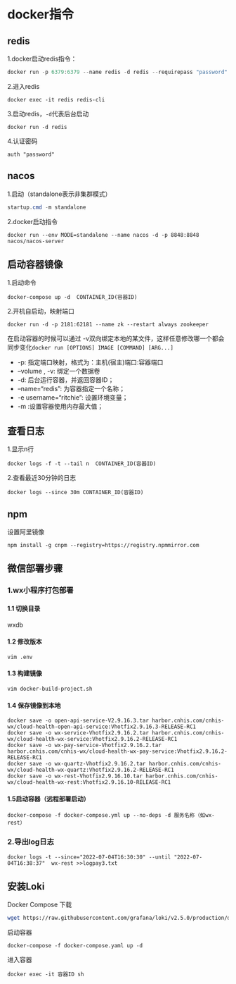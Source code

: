 # docker指令

## redis

1.docker启动redis指令：

```java
docker run -p 6379:6379 --name redis -d redis --requirepass "password"
```

2.进入redis

```
docker exec -it redis redis-cli
```

3.启动redis，`-d`代表后台启动

```
docker run -d redis
```

4.认证密码

```
auth "password"
```



## nacos

1.启动（standalone表示非集群模式）

```java
startup.cmd -m standalone
```

2.docker启动指令

```
docker run --env MODE=standalone --name nacos -d -p 8848:8848 nacos/nacos-server
```



## 启动容器镜像

1.启动命令

```
docker-compose up -d  CONTAINER_ID(容器ID) 
```

2.开机自启动，映射端口

```
docker run -d -p 2181:62181 --name zk --restart always zookeeper
```

在启动容器的时候可以通过 -v双向绑定本地的某文件，这样任意修改哪一个都会同步变化`docker run [OPTIONS] IMAGE [COMMAND] [ARG...]`

- -p: 指定端口映射，格式为：主机(宿主)端口:容器端口
- –volume , -v: 绑定一个数据卷
- -d: 后台运行容器，并返回容器ID；
- –name=“redis”: 为容器指定一个名称；
- -e username=“ritchie”: 设置环境变量；
- -m :设置容器使用内存最大值；



## 查看日志

1.显示n行 

```
docker logs -f -t --tail n  CONTAINER_ID(容器ID) 
```

2.查看最近30分钟的日志

```
docker logs --since 30m CONTAINER_ID(容器ID)
```



## npm

设置阿里镜像

```
npm install -g cnpm --registry=https://registry.npmmirror.com
```





## 微信部署步骤

### 1.wx小程序打包部署

#### 1.1 切换目录 

wxdb

#### 1.2 修改版本

```
vim .env
```



#### 1.3 构建镜像

```
vim docker-build-project.sh
```



#### 1.4 保存镜像到本地

```
docker save -o open-api-service-V2.9.16.3.tar harbor.cnhis.com/cnhis-wx/cloud-health-open-api-service:Vhotfix2.9.16.3-RELEASE-RC1
docker save -o wx-service-Vhotfix2.9.16.2.tar harbor.cnhis.com/cnhis-wx/cloud-health-wx-service:Vhotfix2.9.16.2-RELEASE-RC1
docker save -o wx-pay-service-Vhotfix2.9.16.2.tar harbor.cnhis.com/cnhis-wx/cloud-health-wx-pay-service:Vhotfix2.9.16.2-RELEASE-RC1
docker save -o wx-quartz-Vhotfix2.9.16.2.tar harbor.cnhis.com/cnhis-wx/cloud-health-wx-quartz:Vhotfix2.9.16.2-RELEASE-RC1
docker save -o wx-rest-Vhotfix2.9.16.10.tar harbor.cnhis.com/cnhis-wx/cloud-health-wx-rest:Vhotfix2.9.16.10-RELEASE-RC1
```



#### 1.5启动容器（远程部署启动）

```
docker-compose -f docker-compose.yml up --no-deps -d 服务名称（如wx-rest）
```



### 2.导出log日志

```
docker logs -t --since="2022-07-04T16:30:30" --until "2022-07-04T16:38:37"  wx-rest >>logpay3.txt
```





## 安装Loki

Docker Compose 下载

```bash
wget https://raw.githubusercontent.com/grafana/loki/v2.5.0/production/docker-compose.yaml -O docker-compose.yaml
```

启动容器

```
docker-compose -f docker-compose.yaml up -d
```

进入容器

```
docker exec -it 容器ID sh
```

